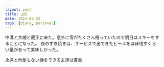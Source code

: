 ```yaml
---
layout: post
title: 山形
date: 2024-03-23
tags: [diary, personal]
---
```


中溝と大槻と蔵王に来た。意外に雪がたくさん残っていたので明日はスキーをすることになった。
夜のすき焼きは、サービスで出てきたビールをほぼ残すくらい量があって美味しかった。

永遠と他愛もない話をできる友達は貴重
